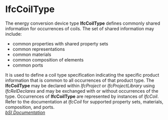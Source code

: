 IfcCoilType
===========
The energy conversion device type **IfcCoilType** defines commonly shared
information for occurrences of coils. The set of shared information may
include:  
  
* common properties with shared property sets  
* common representations  
* common materials  
* common composition of elements  
* common ports  
  
It is used to define a coil type specification indicating the specific product
information that is common to all occurrences of that product type. The
**IfcCoilType** may be declared within _IfcProject_ or _IfcProjectLibrary_
using _IfcRelDeclares_ and may be exchanged with or without occurrences of the
type. Occurrences of **IfcCoilType** are represented by instances of
_IfcCoil_. Refer to the documentation at _IfcCoil_ for supported property
sets, materials, composition, and ports.  
[ _bSI
Documentation_](https://standards.buildingsmart.org/IFC/DEV/IFC4_2/FINAL/HTML/schema/ifchvacdomain/lexical/ifccoiltype.htm)


